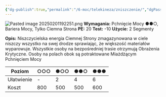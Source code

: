 ```yaml
---
{"dg-publish":true,"permalink":"/6-moc/telekineza/zniszczenie/","dgPassFrontmatter":true}
---
```


![Pasted image 20250201192251.png](/img/user/6%20Obrazy/Pasted%20image%2020250201192251.png)
**Wymagania:** Pchnięcie Mocy ●●○, Bariera Mocy, Tylko Ciemna Strona
**PE:** 20
**Test:** -10
**Użycie:** 2 Segmenty

**Opis:** Niszczycielska energia Ciemnej Strony zmagazynowana w ciele niszczy wszystko na swej drodze sprawiając, że większość materiałów wyparowuje. Wszystkie osoby na bezpośredniej trasie otrzymują Obrażenia Krytyczne. Osoby na polach obok są potraktowane Miażdżącym Pchnięciem Mocy

| Poziom     | ○○○ | ●○○ | ●●○ | ●●● |
| ---------- | --- | --- | --- | --- |
| Ułatwienie | -   | 2   | 4   | 6   |
| Koszt      | 800 | 500 | 500 | 600 |